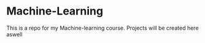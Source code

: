 # Machine-Learning
This is a repo for my Machine-learning course. Projects will be created here aswell
